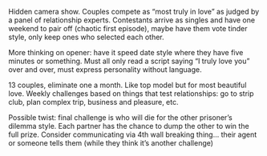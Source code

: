 Hidden camera show. Couples compete as “most truly in love” as judged by a panel of relationship experts. Contestants arrive as singles and have one weekend to pair off (chaotic first episode), maybe have them vote tinder style, only keep ones who selected each other. 

More thinking on opener: have it speed date style where they have five minutes or something. Must all only read a script saying “I truly love you” over and over, must express personality without language. 

13 couples, eliminate one a month. Like top model but for most beautiful love. Weekly challenges based on things that test relationships: go to strip club, plan complex trip, business and pleasure, etc. 

Possible twist: final challenge is who will die for the other prisoner’s dilemma style. Each partner has the chance to dump the other to win the full prize. Consider communicating via 4th wall breaking thing… their agent or someone tells them (while they think it’s another challenge) 